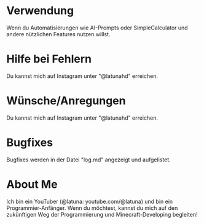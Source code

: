 # Verwendung
Wenn du Automatisierungen wie AI-Prompts oder SimpleCalculator und andere nützlichen Features nutzen willst.

# Hilfe bei Fehlern
Du kannst mich auf Instagram unter "@latunahd" erreichen.

# Wünsche/Anregungen
Du kannst mich auf Instagram unter "@latunahd" erreichen.

# Bugfixes
Bugfixes werden in der Datei "log.md" angezeigt und aufgelistet.

# About Me
Ich bin ein YouTuber (@latuna: youtube.com/@latuna) und bin ein Programmier-Anfänger.
Wenn du möchtest, kannst du mich auf den zukünftigen Weg der Programmierung und Minecraft-Developing begleiten!
